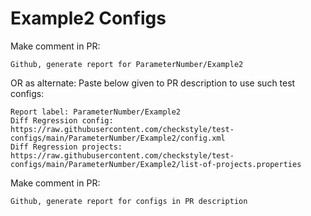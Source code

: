 # Example2 Configs
Make comment in PR:
```
Github, generate report for ParameterNumber/Example2
```
OR as alternate:
Paste below given to PR description to use such test configs:
```
Report label: ParameterNumber/Example2
Diff Regression config: https://raw.githubusercontent.com/checkstyle/test-configs/main/ParameterNumber/Example2/config.xml
Diff Regression projects: https://raw.githubusercontent.com/checkstyle/test-configs/main/ParameterNumber/Example2/list-of-projects.properties
```
Make comment in PR:
```
Github, generate report for configs in PR description
```
